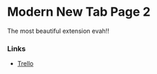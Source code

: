 # Modern New Tab Page 2

The most beautiful extension evah!!

### Links
- [Trello](https://trello.com/b/5MnbLkQw/modern-new-tab-page-2)
